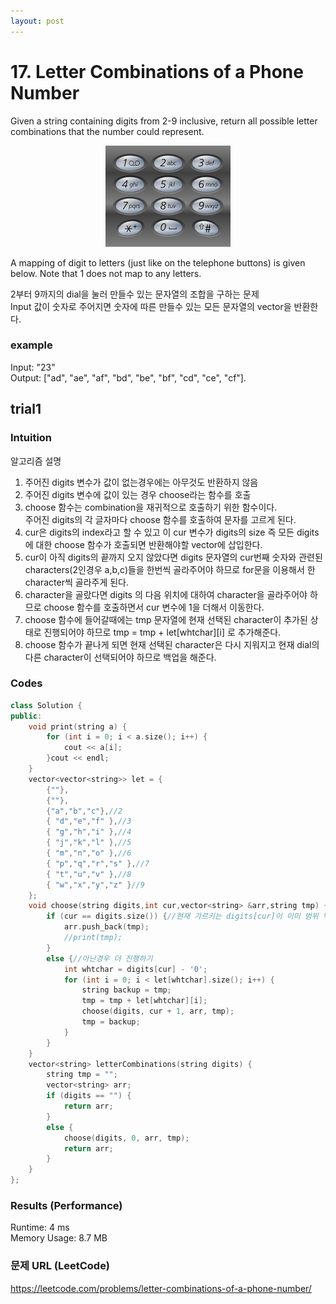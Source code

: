 ```yaml
---
layout: post
---
```

# 17. Letter Combinations of a Phone Number
Given a string containing digits from 2-9 inclusive, return all possible letter combinations that the number could represent.  
<p align="center"> 
<img src="/AlgorithmStudy/20200226_dial/telphone.png">
</p>
A mapping of digit to letters (just like on the telephone buttons) is given below. Note that 1 does not map to any letters.  

2부터 9까지의 dial을 눌러 만들수 있는 문자열의 조합을 구하는 문제  
Input 값이 숫자로 주어지면 숫자에 따른 만들수 있는 모든 문자열의 vector을 반환한다.   

### example  
Input: "23"  
Output: ["ad", "ae", "af", "bd", "be", "bf", "cd", "ce", "cf"].  

## trial1
### Intuition
알고리즘 설명
1. 주어진 digits 변수가 값이 없는경우에는 아무것도 반환하지 않음  
2. 주어진 digits 변수에 값이 있는 경우 choose라는 함수를 호출  
3. choose 함수는 combination을 재귀적으로 호출하기 위한 함수이다.  
주어진 digits의 각 글자마다 choose 함수를 호출하여 문자를 고르게 된다.  
4. cur은 digits의 index라고 할 수 있고 이 cur 변수가 digits의 size 즉 모든 digits에 대한 choose 함수가 호출되면 
반환해야할 vector에 삽입한다.  
5. cur이 아직 digits의 끝까지 오지 않았다면 digits 문자열의 cur번째 숫자와 관련된 characters(2인경우 a,b,c)들을 한번씩 골라주어야 하므로 for문을
이용해서 한 character씩 골라주게 된다.  
6. character을 골랐다면 digits 의 다음 위치에 대하여 character을 골라주어야 하므로 choose 함수를 호출하면서 cur 변수에 1을 더해서 이동한다.  
7. choose 함수에 들어갈때에는 tmp 문자열에 현재 선택된 character이 추가된 상태로 진행되어야 하므로 tmp = tmp + let[whtchar][i] 로 추가해준다.  
8. choose 함수가 끝나게 되면 현재 선택된 character은 다시 지워지고 현재 dial의 다른 character이 선택되어야 하므로 백업을 해준다.  

### Codes  
```cpp
class Solution {
public:
	void print(string a) {
		for (int i = 0; i < a.size(); i++) {
			cout << a[i];
		}cout << endl;
	}
	vector<vector<string>> let = {
		{""},
		{""},
		{"a","b","c"},//2
		{ "d","e","f" },//3
		{ "g","h","i" },//4
		{ "j","k","l" },//5
		{ "m","n","o" },//6
		{ "p","q","r","s" },//7
		{ "t","u","v" },//8
		{ "w","x","y","z" }//9
	};
	void choose(string digits,int cur,vector<string> &arr,string tmp) {
		if (cur == digits.size()) {//현재 가르키는 digits[cur]이 이미 범위 밖일때
			arr.push_back(tmp);
			//print(tmp);
		}
		else {//아닌경우 더 진행하기
			int whtchar = digits[cur] - '0';
			for (int i = 0; i < let[whtchar].size(); i++) {
				string backup = tmp;
				tmp = tmp + let[whtchar][i];
				choose(digits, cur + 1, arr, tmp);
				tmp = backup;
			}
		}
	}
	vector<string> letterCombinations(string digits) {
		string tmp = "";
		vector<string> arr;
		if (digits == "") {
			return arr;
		}
		else {
			choose(digits, 0, arr, tmp);
			return arr;
		}
	}
};
```

### Results (Performance)  
Runtime: 4 ms  
Memory Usage: 8.7 MB  


### 문제 URL (LeetCode)  
https://leetcode.com/problems/letter-combinations-of-a-phone-number/  
